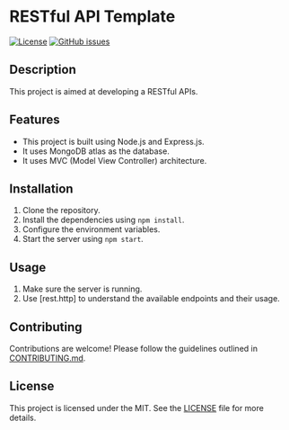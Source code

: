# RESTful API Template

[![License](https://img.shields.io/badge/License-MIT-blue.svg)](https://opensource.org/licenses/MIT)
[![GitHub issues](https://img.shields.io/github/issues/zaineel/nodeJS_mongoose)](https://github.com/zaineel/nodeJS_mongoose/issues)

## Description

This project is aimed at developing a RESTful APIs.

## Features

- This project is built using Node.js and Express.js.
- It uses MongoDB atlas as the database.
- It uses MVC (Model View Controller) architecture.

## Installation

1. Clone the repository.
2. Install the dependencies using `npm install`.
3. Configure the environment variables.
4. Start the server using `npm start`.

## Usage

1. Make sure the server is running.
2. Use [rest.http] to understand the available endpoints and their usage.

## Contributing

Contributions are welcome! Please follow the guidelines outlined in [CONTRIBUTING.md](link-to-contributing-guidelines).

## License

This project is licensed under the MIT. See the [LICENSE](link-to-license-file) file for more details.
